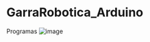 # GarraRobotica_Arduino
Programas
![image](https://github.com/liane-heidemann/GarraRobotica_Arduino/assets/54177181/e32f7304-a685-4532-86fa-34245f2e05ef)
